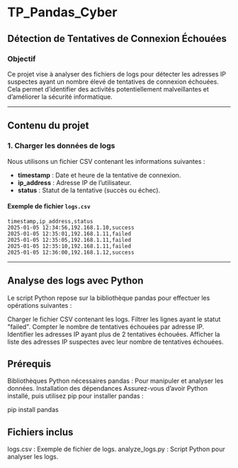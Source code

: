 # TP_Pandas_Cyber
## Détection de Tentatives de Connexion Échouées

### Objectif
Ce projet vise à analyser des fichiers de logs pour détecter les adresses IP suspectes ayant un nombre élevé de tentatives de connexion échouées. Cela permet d’identifier des activités potentiellement malveillantes et d’améliorer la sécurité informatique.

---

## Contenu du projet

### 1. Charger les données de logs

Nous utilisons un fichier CSV contenant les informations suivantes :
- **timestamp** : Date et heure de la tentative de connexion.
- **ip_address** : Adresse IP de l’utilisateur.
- **status** : Statut de la tentative (succès ou échec).

#### Exemple de fichier `logs.csv`
```csv
timestamp,ip_address,status
2025-01-05 12:34:56,192.168.1.10,success
2025-01-05 12:35:01,192.168.1.11,failed
2025-01-05 12:35:05,192.168.1.11,failed
2025-01-05 12:35:10,192.168.1.11,failed
2025-01-05 12:36:00,192.168.1.12,success
```
---

## Analyse des logs avec Python

Le script Python repose sur la bibliothèque pandas pour effectuer les opérations suivantes :

Charger le fichier CSV contenant les logs.
Filtrer les lignes ayant le statut "failed".
Compter le nombre de tentatives échouées par adresse IP.
Identifier les adresses IP ayant plus de 2 tentatives échouées.
Afficher la liste des adresses IP suspectes avec leur nombre de tentatives échouées.

## Prérequis
Bibliothèques Python nécessaires
pandas : Pour manipuler et analyser les données.
Installation des dépendances
Assurez-vous d’avoir Python installé, puis utilisez pip pour installer pandas :

pip install pandas


## Fichiers inclus
logs.csv : Exemple de fichier de logs.
analyze_logs.py : Script Python pour analyser les logs.